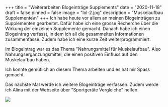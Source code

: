 +++
title = "Weiterarbeiten Blogeinträge Supplements"
date = "2020-11-18"
draft = false
pinned = false
image = "lol-2.jpg"
description = "Muskelaufbau Supplemente\n"
+++
Ich habe heute vor allem an meinen Blogeinträgen zu Supplementen gearbeitet. Dafür habe ich eine grosse Recherche über die Wirkung der einzelnen Supplemente gemacht. Danach habe ich einen Blogeintrag verfasst, in dem ich all die gesammelten Informationen zusammenfasse. Zudem habe ich eine kurze Zeit weiterprogrammiert.

Im Blogeintrag war es das Thema "Nahrungsmittel für Muskelaufbau". Also Nahrungsergänzungsmittel, die einen positiven Einfluss auf den Muskelaufbau haben.

Ich konnte gemütlich an diesem Thema arbeiten und es hat mir Spass gemacht.

Das nächste Mal werde ich weitere Blogeinträge verfassen. Zudem werde ich Alina mit der Webseite über "Sportgeräte Vergleiche" helfen.

![](lol.png)